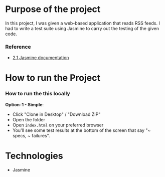 # Purpose of the project

In this project, I was given a web-based application that  reads RSS feeds. I had to write a test suite using Jasmine to carry out the testing of the given code.

### Reference
- [2.1 Jasmine documentation](http://jasmine.github.io/2.1/introduction.html)

# How to run the Project


### How to run the this locally
**Option-1 - Simple**:
- Click "Clone in Desktop" / "Download ZIP"
- Open the folder
- Open `index.html` on your preferred browser
- You'll see some test results at the bottom of the screen that say "~ specs, ~ failures".


# Technologies

- Jasmine